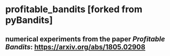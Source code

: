 # profitable_bandits [forked from pyBandits]
## numerical experiments from the paper *Profitable Bandits*: https://arxiv.org/abs/1805.02908
